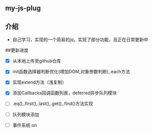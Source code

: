 my-js-plug
---

## 介绍
- 自己学习，实现的一个简易的jq，实现了部分功能，且正在日常更新中

##更新进度

- [x] 从本地上传至github仓库
- [x] init函数选择器判断优化(增加DOM,对象参数判断),.each方法
- [x] 实现extend方法（浅复制）
- [x] 添加Callbacks回调函数列表，deferred异步队列模块
- [ ] .eq(),.first(),.last(),.get(),.find()方法实现
- [ ] 队列模块添加 
- [ ] 事件系统.on


